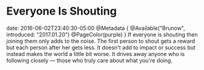 # Everyone Is Shouting
date: 2016-06-02T23:40:30-05:00
@Metadata {
  @Available("Brunow", introduced: "2017.01.20")
  @PageColor(purple)
}
If everyone is shouting then joining them only adds to the noise. The first person to shout gets a reward but each person after her gets less. It doesn't add to impact or success but instead makes the world a little bit worse. It drives away anyone who is following closely &mdash; those who truly care about what you're doing.
